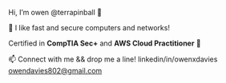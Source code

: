 
Hi, I’m owen @terrapinball 👋

🤖 I like fast and secure computers and networks!

Certified in <strong>CompTIA Sec+</strong> and <strong>AWS Cloud Practitioner</strong> 🌱

📫 Connect with me && drop me a line!
        linkedin/in/owenxdavies
        owendavies802@gmail.com
